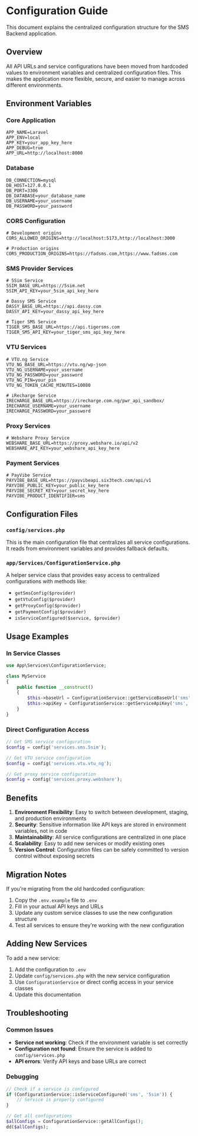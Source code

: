 # Configuration Guide

This document explains the centralized configuration structure for the SMS Backend application.

## Overview

All API URLs and service configurations have been moved from hardcoded values to environment variables and centralized configuration files. This makes the application more flexible, secure, and easier to manage across different environments.

## Environment Variables

### Core Application
```env
APP_NAME=Laravel
APP_ENV=local
APP_KEY=your_app_key_here
APP_DEBUG=true
APP_URL=http://localhost:8000
```

### Database
```env
DB_CONNECTION=mysql
DB_HOST=127.0.0.1
DB_PORT=3306
DB_DATABASE=your_database_name
DB_USERNAME=your_username
DB_PASSWORD=your_password
```

### CORS Configuration
```env
# Development origins
CORS_ALLOWED_ORIGINS=http://localhost:5173,http://localhost:3000

# Production origins
CORS_PRODUCTION_ORIGINS=https://fadsms.com,https://www.fadsms.com
```

### SMS Provider Services
```env
# 5Sim Service
5SIM_BASE_URL=https://5sim.net
5SIM_API_KEY=your_5sim_api_key_here

# Dassy SMS Service
DASSY_BASE_URL=https://api.dassy.com
DASSY_API_KEY=your_dassy_api_key_here

# Tiger SMS Service
TIGER_SMS_BASE_URL=https://api.tigersms.com
TIGER_SMS_API_KEY=your_tiger_sms_api_key_here
```

### VTU Services
```env
# VTU.ng Service
VTU_NG_BASE_URL=https://vtu.ng/wp-json
VTU_NG_USERNAME=your_username
VTU_NG_PASSWORD=your_password
VTU_NG_PIN=your_pin
VTU_NG_TOKEN_CACHE_MINUTES=10080

# iRecharge Service
IRECHARGE_BASE_URL=https://irecharge.com.ng/pwr_api_sandbox/
IRECHARGE_USERNAME=your_username
IRECHARGE_PASSWORD=your_password
```

### Proxy Services
```env
# Webshare Proxy Service
WEBSHARE_BASE_URL=https://proxy.webshare.io/api/v2
WEBSHARE_API_KEY=your_webshare_api_key_here
```

### Payment Services
```env
# PayVibe Service
PAYVIBE_BASE_URL=https://payvibeapi.six3tech.com/api/v1
PAYVIBE_PUBLIC_KEY=your_public_key_here
PAYVIBE_SECRET_KEY=your_secret_key_here
PAYVIBE_PRODUCT_IDENTIFIER=sms
```

## Configuration Files

### `config/services.php`
This is the main configuration file that centralizes all service configurations. It reads from environment variables and provides fallback defaults.

### `app/Services/ConfigurationService.php`
A helper service class that provides easy access to centralized configurations with methods like:
- `getSmsConfig($provider)`
- `getVtuConfig($provider)`
- `getProxyConfig($provider)`
- `getPaymentConfig($provider)`
- `isServiceConfigured($service, $provider)`

## Usage Examples

### In Service Classes
```php
use App\Services\ConfigurationService;

class MyService
{
    public function __construct()
    {
        $this->baseUrl = ConfigurationService::getServiceBaseUrl('sms', '5sim');
        $this->apiKey = ConfigurationService::getServiceApiKey('sms', '5sim');
    }
}
```

### Direct Configuration Access
```php
// Get SMS service configuration
$config = config('services.sms.5sim');

// Get VTU service configuration
$config = config('services.vtu.vtu_ng');

// Get proxy service configuration
$config = config('services.proxy.webshare');
```

## Benefits

1. **Environment Flexibility**: Easy to switch between development, staging, and production environments
2. **Security**: Sensitive information like API keys are stored in environment variables, not in code
3. **Maintainability**: All service configurations are centralized in one place
4. **Scalability**: Easy to add new services or modify existing ones
5. **Version Control**: Configuration files can be safely committed to version control without exposing secrets

## Migration Notes

If you're migrating from the old hardcoded configuration:

1. Copy the `.env.example` file to `.env`
2. Fill in your actual API keys and URLs
3. Update any custom service classes to use the new configuration structure
4. Test all services to ensure they're working with the new configuration

## Adding New Services

To add a new service:

1. Add the configuration to `.env`
2. Update `config/services.php` with the new service configuration
3. Use `ConfigurationService` or direct config access in your service classes
4. Update this documentation

## Troubleshooting

### Common Issues
- **Service not working**: Check if the environment variable is set correctly
- **Configuration not found**: Ensure the service is added to `config/services.php`
- **API errors**: Verify API keys and base URLs are correct

### Debugging
```php
// Check if a service is configured
if (ConfigurationService::isServiceConfigured('sms', '5sim')) {
    // Service is properly configured
}

// Get all configurations
$allConfigs = ConfigurationService::getAllConfigs();
dd($allConfigs);
```
